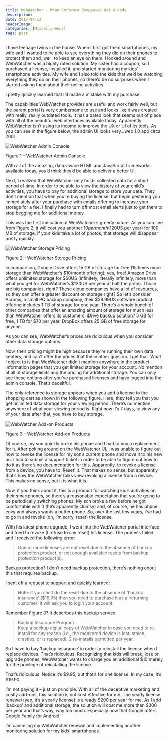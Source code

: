 ```yaml
---
title: WebWatcher - When Software Companies Get Greedy
description: 
date: 2017-04-12
headerImage: 
categories: [Miscellaneous]
tags: post
---
```


I have teenage twins in the house. When I first got them smartphones, my wife and I wanted to be able to see everything they did on their phones to protect them and, well, to keep an eye on them. I looked around and WebWatcher was a highly rated solution. My sister had a coupon, so I purchased a license, installed it, and started monitoring my kids’ smartphone activities. My wife and I also told the kids that we’d be watching everything they do on their phones, so there’d be no surprises when I started asking them about their online activities.

I pretty quickly learned that I’d made a mistake with my purchase.

The capabilities WebWatcher provides are useful and work fairly well, but the parent portal is very cumbersome to use and looks like it was created with really, really outdated tools. It has a dated look that seems out of place with all of the beautiful web interfaces available today. Apparently WebWatcher isn’t using its income to improve the UX or UI of its tools. As you can see in the figure below, the admin UI looks very…web 1.0 app circa 2001.

![WebWatcher Admin Console](/images/2017/webwatcher-01.png)

Figure 1 – WebWatcher Admin Console

With all of the amazing, data-aware HTML and JavaScript frameworks available today, you’d think they’d be able to deliver a better UI.

Next, I realized that WebWatcher only holds collected data for a short period of time. In order to be able to view the history of your child’s activities, you have to pay for additional storage to store your data. They don’t mention that when you’re buying the license, but begin pestering you immediately after your purchase with emails offering to increase your storage for a fee. I finally had to turn off most email alerts just to get them to stop begging me for additional money.

This was the first indication of WebWatcher’s greedy nature. As you can see from Figure 2, it will cost you another $10 per month ($120US per year) for 100 MB of storage. If your kids take a lot of photos, that storage will disappear pretty quickly.

![WebWatcher Storage Pricing](/images/2017/webwatcher-02.png)

Figure 2 – WebWatcher Storage Pricing

In comparison, Google Drive offers 15 GB of storage for free (15 times more storage than WebWatcher’s $10/month offering); yes, free! Amazon Drive offers unlimited storage for $60US (infinitely, literally infinitely, more than what you get for WebWatcher’s $120US per year at half the price). Those are big companies, right? These cloud companies have a lot of resources, so they can offer a greater discount on storage right? So let’s consider Acronis, a small PC backup company, their $39.99US software product offering includes 1 TB of storage for one year. There’s a whole bunch of other companies that offer an amazing amount of storage for much less than WebWatcher offers its customers. iDrive backup solution? 5 GB for free, 1 TB for $70 per year. DropBox offers 25 GB of free storage for anyone.

As you can see, WebWatcher’s prices are ridiculous when you consider other data storage options.

Now, their pricing might be high because they’re running their own data centers, and can’t offer the prices that these other guys do. I get that. What I object to is that WebWatcher didn’t mention anywhere in the product information pages that you get limited storage for your account. No mention at all of storage limits and the pricing for additional storage. You can only see these options after you’ve purchased licenses and have logged into the admin console. That’s deceitful.

The only reference to storage appears when you add a license to the shopping cart as shown in the following figure. Here, they tell you that you get unlimited data storage for your viewing period. There’s no mention anywhere of what your viewing period is. Right now it’s 7 days, to view any of your data after that, you have to buy storage.

![WebWatcher Add-on Products](/images/2017/webwatcher-03.png)

Figure 3 – WebWatcher Add-on Products

Of course, my son quickly broke his phone and I had to buy a replacement for it. After poking around on the WebWatcher UI, I was unable to figure out how to revoke the license for my son’s current phone and move it to his new on. I had to submit a support ticket in order to be able to figure out how to do it as there’s no documentation for this. Apparently, to revoke a license from a device, you have to ‘Reset’ it. That makes no sense, but apparently that’s how the WebWatcher folks view revoking a license from a device. This makes no sense, but it is what it is.

Now, if you think about it, this is a product for watching kid’s activities on their smartphones, so there’s a reasonable expectation that you’re going to be periodically switching phones. My son broke a few before he got comfortable with it (he’s apparently clumsy) and, of course, he has phone envy and always wants a better phone. So, over the last few years, I’ve had to go in and revoke (oh, I’m sorry, reset) the license.

With his latest phone upgrade, I went into the WebWatcher portal interface and tried to revoke (I refuse to say reset) his license. The process failed, and I received the following error:

> One or more licenses are not reset due to the absence of backup protection product, or not enough available resets from backup protection product(s).

Backup protection? I don’t need backup protection, there’s nothing about this that requires backup.

I sent off a request to support and quickly learned:

> Note: if you can’t do the reset due to the absence of ‘backup insurance’ ($19.95) then you need to purchase it as a ‘returning customer’ it will ask you to login your account.

Remember Figure 3? It describes this backup service:

> Backup Insurance Program  
> Keep a backup digital copy of WebWatcher in case you need to re-install for any reason (i.e., the monitored device is lost, stolen, crashes, or is replaced). 2 re-installs permitted per year.

So I have to buy ‘backup insurance’ in order to reinstall the license when I replace devices. That’s ridiculous. Recognizing that kids will break, lose or upgrade phones, WebWatcher wants to charge you an additional $10 merely for the privilege of reinstalling the license.

That’s ridiculous. Notice it’s $9.95, but that’s for one license. In my case, it’s $19.90.

I’m not paying it – just on principle. With all of the deceptive marketing and costly add-ons, this solution is not cost effective for me. The yearly license renewal (yep, it’s a yearly license) is already $200 per year for me. As I add ‘backup’ and additional storage, the solution will cost me more than $300 per year and that’s way, way too much. Especially now that Google offers Google Family for Android.

I’m canceling my WebWatcher renewal and implementing another monitoring solution for my kids’ smartphones.